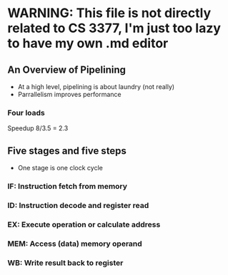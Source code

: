 # WARNING: This file is not directly related to CS 3377, I'm just too lazy to have my own .md editor
## An Overview of Pipelining
* At a high level, pipelining is about laundry (not really)
* Parrallelism improves performance
### Four loads
  Speedup 8/3.5 = 2.3
## Five stages and five steps
* One stage is one clock cycle
### IF: Instruction fetch from memory
### ID: Instruction decode and register read
### EX: Execute operation or calculate address
### MEM: Access (data) memory operand
### WB: Write result back to register
